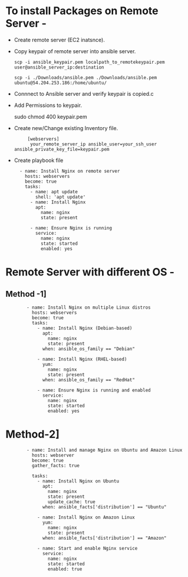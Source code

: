 # To install Packages on Remote Server -
- Create remote server (EC2 inatsnce).
- Copy keypair of remote server into ansible server.

      scp -i ansible_keypair.pem localpath_to_remotekeypair.pem user@ansible_server_ip:destination

      scp -i ./Downloads/ansible.pem ./Downloads/ansible.pem ubuntu@54.204.253.186:/home/ubuntu/



- Connnect to Ansible server and verify keypair is copied.c
- Add Permissions to keypair.

    sudo chmod 400 keypair.pem

- Create new/Change existing Inventory file.

           [webservers]
            your_remote_server_ip ansible_user=your_ssh_user ansible_private_key_file=keypair.pem

- Create playbook file

        - name: Install Nginx on remote server
          hosts: webservers
          become: true
          tasks:
            - name: apt update
              shell: 'apt update'
            - name: Install Nginx
              apt:
                name: nginx
                state: present
        
            - name: Ensure Nginx is running
              service:
                name: nginx
                state: started
                enabled: yes

# Remote Server with different OS -
## Method -1] 

            - name: Install Nginx on multiple Linux distros
              hosts: webservers
              become: true
              tasks:
                - name: Install Nginx (Debian-based)
                  apt:
                    name: nginx
                    state: present
                  when: ansible_os_family == "Debian"
            
                - name: Install Nginx (RHEL-based)
                  yum:
                    name: nginx
                    state: present
                  when: ansible_os_family == "RedHat"
            
                - name: Ensure Nginx is running and enabled
                  service:
                    name: nginx
                    state: started
                    enabled: yes


# Method-2]

            - name: Install and manage Nginx on Ubuntu and Amazon Linux
              hosts: webserver
              become: true
              gather_facts: true
            
              tasks:
                - name: Install Nginx on Ubuntu
                  apt:
                    name: nginx
                    state: present
                    update_cache: true
                  when: ansible_facts['distribution'] == "Ubuntu"
            
                - name: Install Nginx on Amazon Linux
                  yum:
                    name: nginx
                    state: present
                  when: ansible_facts['distribution'] == "Amazon"
            
                - name: Start and enable Nginx service
                  service:
                    name: nginx
                    state: started
                    enabled: true


    
